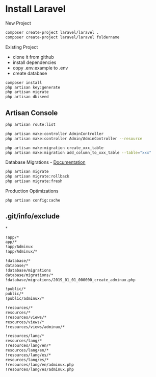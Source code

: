 # Install Laravel
New Project
```sh
composer create-project laravel/laravel .
composer create-project laravel/laravel foldername
```
Existing Project
- clone it from github
- install dependencies
- copy .env.example to .env
- create database
```sh
composer install
php artisan key:generate
php artisan migrate
php artisan db:seed
```

## Artisan Console
```sh
php artisan route:list

php artisan make:controller AdminController
php artisan make:controller Admin/AdminController --resource

php artisan make:migration create_xxx_table
php artisan make:migration add_column_to_xxx_table --table="xxx"
```

Database Migrations - <a href="http://laravel.com/docs/migrations">Documentation</a>
```sh
php artisan migrate
php artisan migrate:rollback
php artisan migrate:fresh
```

Production Optimizations
```sh
php artisan config:cache
```

## .git/info/exclude
```sh
*

!app/*
app/*
!app/Adminux
!app/Adminux/*

!database/*
database/*
!database/migrations
database/migrations/*
!database/migrations/2019_01_01_000000_create_adminux.php

!public/*
public/*
!public/adminux/*

!resources/*
resources/*
!resources/views/*
resources/views/*
!resources/views/adminux/*

!resources/lang/*
resources/lang/*
!resources/lang/en/*
resources/lang/en/*
!resources/lang/es/*
resources/lang/es/*
!resources/lang/en/adminux.php
!resources/lang/es/adminux.php
```

